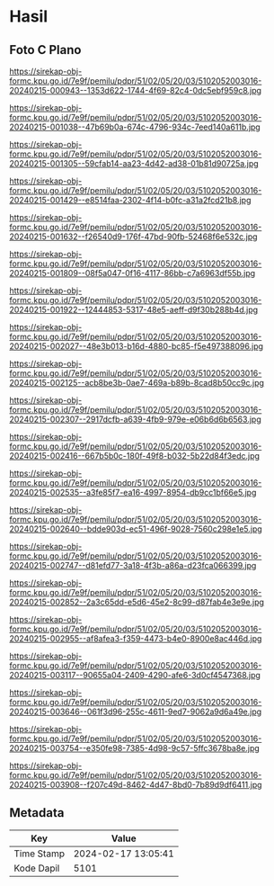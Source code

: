 # Hasil

## Foto C Plano

https://sirekap-obj-formc.kpu.go.id/7e9f/pemilu/pdpr/51/02/05/20/03/5102052003016-20240215-000943--1353d622-1744-4f69-82c4-0dc5ebf959c8.jpg

https://sirekap-obj-formc.kpu.go.id/7e9f/pemilu/pdpr/51/02/05/20/03/5102052003016-20240215-001038--47b69b0a-674c-4796-934c-7eed140a611b.jpg

https://sirekap-obj-formc.kpu.go.id/7e9f/pemilu/pdpr/51/02/05/20/03/5102052003016-20240215-001305--59cfab14-aa23-4d42-ad38-01b81d90725a.jpg

https://sirekap-obj-formc.kpu.go.id/7e9f/pemilu/pdpr/51/02/05/20/03/5102052003016-20240215-001429--e8514faa-2302-4f14-b0fc-a31a2fcd21b8.jpg

https://sirekap-obj-formc.kpu.go.id/7e9f/pemilu/pdpr/51/02/05/20/03/5102052003016-20240215-001632--f26540d9-176f-47bd-90fb-52468f6e532c.jpg

https://sirekap-obj-formc.kpu.go.id/7e9f/pemilu/pdpr/51/02/05/20/03/5102052003016-20240215-001809--08f5a047-0f16-4117-86bb-c7a6963df55b.jpg

https://sirekap-obj-formc.kpu.go.id/7e9f/pemilu/pdpr/51/02/05/20/03/5102052003016-20240215-001922--12444853-5317-48e5-aeff-d9f30b288b4d.jpg

https://sirekap-obj-formc.kpu.go.id/7e9f/pemilu/pdpr/51/02/05/20/03/5102052003016-20240215-002027--48e3b013-b16d-4880-bc85-f5e497388096.jpg

https://sirekap-obj-formc.kpu.go.id/7e9f/pemilu/pdpr/51/02/05/20/03/5102052003016-20240215-002125--acb8be3b-0ae7-469a-b89b-8cad8b50cc9c.jpg

https://sirekap-obj-formc.kpu.go.id/7e9f/pemilu/pdpr/51/02/05/20/03/5102052003016-20240215-002307--2917dcfb-a639-4fb9-979e-e06b6d6b6563.jpg

https://sirekap-obj-formc.kpu.go.id/7e9f/pemilu/pdpr/51/02/05/20/03/5102052003016-20240215-002416--667b5b0c-180f-49f8-b032-5b22d84f3edc.jpg

https://sirekap-obj-formc.kpu.go.id/7e9f/pemilu/pdpr/51/02/05/20/03/5102052003016-20240215-002535--a3fe85f7-ea16-4997-8954-db9cc1bf66e5.jpg

https://sirekap-obj-formc.kpu.go.id/7e9f/pemilu/pdpr/51/02/05/20/03/5102052003016-20240215-002640--bdde903d-ec51-496f-9028-7560c298e1e5.jpg

https://sirekap-obj-formc.kpu.go.id/7e9f/pemilu/pdpr/51/02/05/20/03/5102052003016-20240215-002747--d81efd77-3a18-4f3b-a86a-d23fca066399.jpg

https://sirekap-obj-formc.kpu.go.id/7e9f/pemilu/pdpr/51/02/05/20/03/5102052003016-20240215-002852--2a3c65dd-e5d6-45e2-8c99-d87fab4e3e9e.jpg

https://sirekap-obj-formc.kpu.go.id/7e9f/pemilu/pdpr/51/02/05/20/03/5102052003016-20240215-002955--af8afea3-f359-4473-b4e0-8900e8ac446d.jpg

https://sirekap-obj-formc.kpu.go.id/7e9f/pemilu/pdpr/51/02/05/20/03/5102052003016-20240215-003117--90655a04-2409-4290-afe6-3d0cf4547368.jpg

https://sirekap-obj-formc.kpu.go.id/7e9f/pemilu/pdpr/51/02/05/20/03/5102052003016-20240215-003646--061f3d96-255c-4611-9ed7-9062a9d6a49e.jpg

https://sirekap-obj-formc.kpu.go.id/7e9f/pemilu/pdpr/51/02/05/20/03/5102052003016-20240215-003754--e350fe98-7385-4d98-9c57-5ffc3678ba8e.jpg

https://sirekap-obj-formc.kpu.go.id/7e9f/pemilu/pdpr/51/02/05/20/03/5102052003016-20240215-003908--f207c49d-8462-4d47-8bd0-7b89d9df6411.jpg


## Metadata

| Key        | Value               |
| ---------- | ------------------- |
| Time Stamp | 2024-02-17 13:05:41 |
| Kode Dapil | 5101                |



